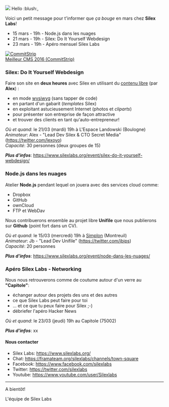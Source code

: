 <img id="logo" src="https://raw.githubusercontent.com/silexlabs/com/master/img/logo-sl-217x50.png" />  
Hello :blush:,

Voici un petit message pour t'informer que _ça bouge_ en mars chez __Silex Labs__!  

- 15 mars - 19h - Node.js dans les nuages
- 21 mars - 19h - Silex: Do It Yourself Webdesign
- 23 mars - 19h - Apéro mensuel Silex Labs

[![CommitStrip](https://raw.githubusercontent.com/silexlabs/com/master/img/commitstrip-cms-2016-2x2.jpg)](http://www.commitstrip.com/fr/2016/06/28/best-cms-2016/)  
[Meilleur CMS 2016 (CommitStrip)](http://www.commitstrip.com/fr/2016/06/28/best-cms-2016/)

### Silex: Do It Yourself Webdesign

Faire son site en **deux heures** avec Silex en utilisant du [contenu libre](https://fr.wikipedia.org/wiki/Licence_Creative_Commons) (par __Alex__) :
 - en mode [wysiwyg](https://fr.wikipedia.org/wiki/What_you_see_is_what_you_get) (sans tapper de code)
 - en partant d'un gabarit (_templates_ Silex)
 - en exploitant astucieusement Internet (photos et _cliparts_)
 - pour présenter son entreprise de façon attractive
 - et trouver des clients en tant qu'auto-entrepreneur!

_Où et quand_: le 21/03 (mardi) 19h à L'Espace Landowski (Boulogne)  
_Animateur_: Alex - "Lead Dev Silex & CTO Secret Media" (https://twitter.com/lexoyo)  
_Capacité_: 30 personnes (deux groupes de 15)

**_Plus d'infos_**: https://www.silexlabs.org/event/silex-do-it-yourself-webdesign/

### Node.js dans les nuages

Atelier __Node.js__ pendant lequel on jouera avec des services cloud comme:
 - Dropbox
 - GitHub
 - ownCloud
 - FTP et WebDav
 
Nous contribuerons ensemble au projet libre **Unifile** que nous publierons sur **Github** (point fort dans un CV).

_Où et quand_: le 15/03 (mercredi) 19h à [Simplon](http://simplon.co/) (Montreuil)  
_Animateur_: Jb - "Lead Dev Unifile" (https://twitter.com/jbips)  
_Capacité_: 20 personnes  

**_Plus d'infos_**: https://www.silexlabs.org/event/node-dans-les-nuages/

### Apéro Silex Labs - Networking

Nous nous retrouverons comme de coutume autour d'un verre au __"Capitole"__:
 - échanger autour des projets des uns et des autres
 - ce que Silex Labs peut faire pour toi
 - ... et ce que tu peux faire pour Silex ;-)
 - débriefer l'apéro Hacker News

_Où et quand_: le 23/03 (jeudi) 19h au Capitole (75002)  

**_Plus d'infos_**: xx

#### Nous contacter

 - Silex Labs: https://www.silexlabs.org/
 - Chat: https://framateam.org/silexlabs/channels/town-square
 - Facebook: https://www.facebook.com/silexlabs
 - Twitter: https://twitter.com/silexlabs
 - Youtube: https://www.youtube.com/user/Silexlabs
 
---

A bientôt!

L'équipe de Silex Labs
